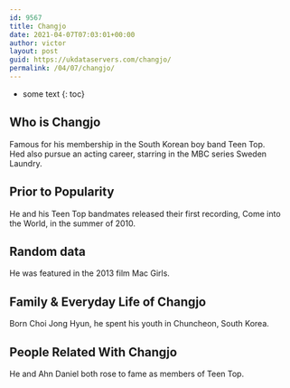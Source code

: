 ```yaml
---
id: 9567
title: Changjo
date: 2021-04-07T07:03:01+00:00
author: victor
layout: post
guid: https://ukdataservers.com/changjo/
permalink: /04/07/changjo/
---
```


* some text
{: toc}


## Who is Changjo



Famous for his membership in the South Korean boy band Teen Top. Hed also pursue an acting career, starring in the MBC series Sweden Laundry.

                
                
                
## Prior to Popularity



He and his Teen Top bandmates released their first recording, Come into the World, in the summer of 2010.

                
                
                
## Random data



He was featured in the 2013 film Mac Girls.

                
                
                
## Family & Everyday Life of Changjo



Born Choi Jong Hyun, he spent his youth in Chuncheon, South Korea.

                
                
                
## People Related With Changjo



He and Ahn Daniel both rose to fame as members of Teen Top.

                
              
            
          
          
          